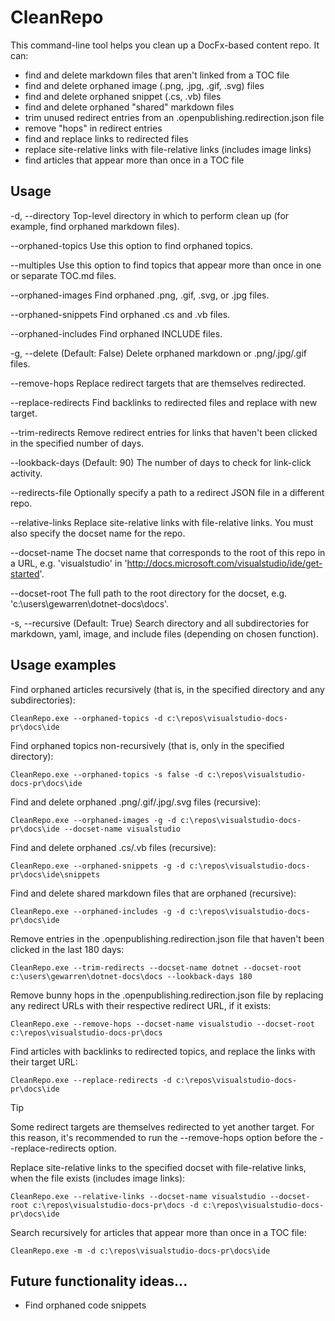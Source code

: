 # CleanRepo

This command-line tool helps you clean up a DocFx-based content repo. It can:

- find and delete markdown files that aren't linked from a TOC file
- find and delete orphaned image (.png, .jpg, .gif, .svg) files
- find and delete orphaned snippet (.cs, .vb) files
- find and delete orphaned "shared" markdown files
- trim unused redirect entries from an .openpublishing.redirection.json file
- remove "hops" in redirect entries
- find and replace links to redirected files
- replace site-relative links with file-relative links (includes image links)
- find articles that appear more than once in a TOC file

## Usage

  -d, --directory        Top-level directory in which to perform clean up (for
                         example, find orphaned markdown files).

  --orphaned-topics      Use this option to find orphaned topics.

  --multiples            Use this option to find topics that appear more than
                         once in one or separate TOC.md files.

  --orphaned-images      Find orphaned .png, .gif, .svg, or .jpg files.

  --orphaned-snippets    Find orphaned .cs and .vb files.

  --orphaned-includes    Find orphaned INCLUDE files.

  -g, --delete           (Default: False) Delete orphaned markdown or .png/.jpg/.gif files.

  --remove-hops          Replace redirect targets that are themselves redirected.

  --replace-redirects    Find backlinks to redirected files and replace with new target.

  --trim-redirects       Remove redirect entries for links that haven't been clicked in the specified number of days.

  --lookback-days        (Default: 90) The number of days to check for link-click activity.

  --redirects-file       Optionally specify a path to a redirect JSON file in a different repo.

  --relative-links       Replace site-relative links with file-relative links.
                         You must also specify the docset name for the repo.

  --docset-name          The docset name that corresponds to the root of this
                         repo in a URL, e.g. 'visualstudio' in
                         'http://docs.microsoft.com/visualstudio/ide/get-started'.

  --docset-root          The full path to the root directory for the docset, e.g. 'c:\users\gewarren\dotnet-docs\docs'.

  -s, --recursive        (Default: True) Search directory and all
                         subdirectories for markdown, yaml, image, and include
                         files (depending on chosen function).

## Usage examples

Find orphaned articles recursively (that is, in the specified directory and any subdirectories):

```
CleanRepo.exe --orphaned-topics -d c:\repos\visualstudio-docs-pr\docs\ide
```

Find orphaned topics non-recursively (that is, only in the specified directory):

```
CleanRepo.exe --orphaned-topics -s false -d c:\repos\visualstudio-docs-pr\docs\ide
```

Find and delete orphaned .png/.gif/.jpg/.svg files (recursive):

```
CleanRepo.exe --orphaned-images -g -d c:\repos\visualstudio-docs-pr\docs\ide --docset-name visualstudio
```

Find and delete orphaned .cs/.vb files (recursive):

```
CleanRepo.exe --orphaned-snippets -g -d c:\repos\visualstudio-docs-pr\docs\ide\snippets
```

Find and delete shared markdown files that are orphaned (recursive):

```
CleanRepo.exe --orphaned-includes -g -d c:\repos\visualstudio-docs-pr\docs\ide
```

Remove entries in the .openpublishing.redirection.json file that haven't been clicked in the last 180 days:

```
CleanRepo.exe --trim-redirects --docset-name dotnet --docset-root c:\users\gewarren\dotnet-docs\docs --lookback-days 180
```

Remove bunny hops in the .openpublishing.redirection.json file by replacing any redirect URLs with their respective redirect URL, if it exists:

```
CleanRepo.exe --remove-hops --docset-name visualstudio --docset-root c:\repos\visualstudio-docs-pr\docs
```

Find articles with backlinks to redirected topics, and replace the links with their target URL:

```
CleanRepo.exe --replace-redirects -d c:\repos\visualstudio-docs-pr\docs\ide
```

  > [!TIP]
  > Some redirect targets are themselves redirected to yet another target. For this reason, it's recommended to run the --remove-hops option before the --replace-redirects option.

Replace site-relative links to the specified docset with file-relative links, when the file exists (includes image links):

```
CleanRepo.exe --relative-links --docset-name visualstudio --docset-root c:\repos\visualstudio-docs-pr\docs -d c:\repos\visualstudio-docs-pr\docs\ide
```

Search recursively for articles that appear more than once in a TOC file:

```
CleanRepo.exe -m -d c:\repos\visualstudio-docs-pr\docs\ide
```

## Future functionality ideas...

- Find orphaned code snippets
